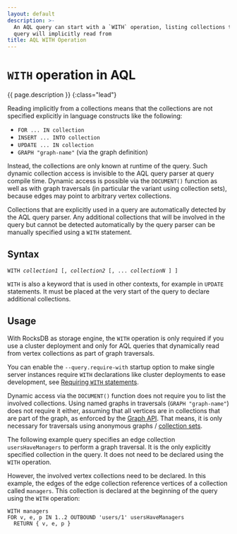 ```yaml
---
layout: default
description: >-
  An AQL query can start with a `WITH` operation, listing collections that the
  query will implicitly read from
title: AQL WITH Operation
---
```

`WITH` operation in AQL
====

{{ page.description }}
{:class="lead"}

Reading implicitly from a collections means that the collections are not
specified explicitly in language constructs like the following:

- `FOR ... IN collection`
- `INSERT ... INTO collection`
- `UPDATE ... IN collection`
- `GRAPH "graph-name"` (via the graph definition)

Instead, the collections are only known at runtime of the query. Such dynamic
collection access is invisible to the AQL query parser at query compile time.
Dynamic access is possible via the `DOCUMENT()` function as well as with
graph traversals (in particular the variant using collection sets), because
edges may point to arbitrary vertex collections.

Collections that are explicitly used in a query are automatically detected by
the AQL query parser. Any additional collections that will be involved in the
query but cannot be detected automatically by the query parser can be manually
specified using a `WITH` statement.

Syntax
------

<pre><code>WITH <em>collection1</em> [, <em>collection2</em> [, ... <em>collectionN</em> ] ]</code></pre>

`WITH` is also a keyword that is used in other contexts, for example in `UPDATE`
statements. It must be placed at the very start of the query to declare
additional collections.

Usage
-----

With RocksDB as storage engine, the `WITH` operation is only required if you
use a cluster deployment and only for AQL queries that dynamically read from
vertex collections as part of graph traversals.

You can enable the `--query.require-with` startup option to make single server
instances require `WITH` declarations like cluster deployments to ease development,
see [Requiring `WITH` statements](../programs-arangod-options.html#--queryrequire-with).

Dynamic access via the `DOCUMENT()` function does not require you to list the
involved collections. Using named graphs in traversals (`GRAPH "graph-name"`)
does not require it either, assuming that all vertices are in collections that
are part of the graph, as enforced by the [Graph API](../http/gharial.html).
That means, it is only necessary for traversals using anonymous graphs /
[collection sets](graphs-traversals.html#working-with-collection-sets).

The following example query specifies an edge collection `usersHaveManagers`
to perform a graph traversal. It is the only explicitly specified collection in
the query. It does not need to be declared using the `WITH` operation.

However, the involved vertex collections need to be declared. In this example,
the edges of the edge collection reference vertices of a collection called
`managers`. This collection is declared at the beginning of the query using the
`WITH` operation:

```aql
WITH managers
FOR v, e, p IN 1..2 OUTBOUND 'users/1' usersHaveManagers
  RETURN { v, e, p }
```
